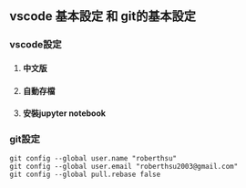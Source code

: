 ## vscode 基本設定 和 git的基本設定

### vscode設定
1. #### 中文版
2. #### 自動存檔
3. #### 安裝jupyter notebook

### git設定

```
git config --global user.name "roberthsu"
git config --global user.email "roberthsu2003@gmail.com"
git config --global pull.rebase false
```